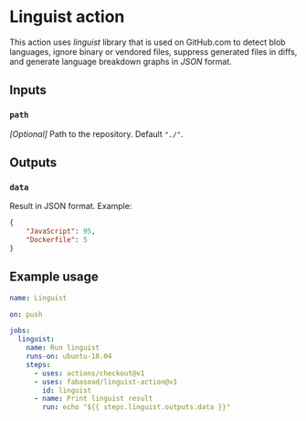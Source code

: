 # Linguist action

This action uses _linguist_ library that is used on GitHub.com to detect blob languages, ignore binary or vendored files, suppress generated files in diffs, and generate language breakdown graphs in _JSON_ format.

## Inputs

### `path`

_[Optional]_ Path to the repository. Default `"./"`.

## Outputs

### `data`

Result in JSON format. Example:
```json
{
    "JavaScript": 95,
    "Dockerfile": 5
}
```

## Example usage

```yaml
name: Linguist

on: push

jobs:
  linguist:
    name: Run linguist
    runs-on: ubuntu-18.04
    steps:
      - uses: actions/checkout@v1
      - uses: fabasoad/linguist-action@v1
        id: linguist
      - name: Print linguist result
        run: echo "${{ steps.linguist.outputs.data }}"
```